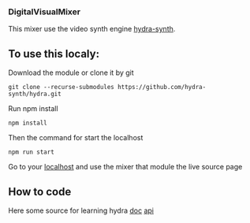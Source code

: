### DigitalVisualMixer

This mixer use the video synth engine [hydra-synth](https://github.com/hydra-synth/hydra-synth).

## To use this localy:
Download the module or clone it by git 
```
git clone --recurse-submodules https://github.com/hydra-synth/hydra.git
```

Run npm install
```
npm install
```

Then the command for start the localhost
```
npm run start
```

Go to your [localhost](http://localhost:8080/) and use the mixer that module the live source page

## How to code

Here some source for learning hydra
[doc](https://hydra.ojack.xyz/docs/#/)
[api](https://hydra.ojack.xyz/api/)
